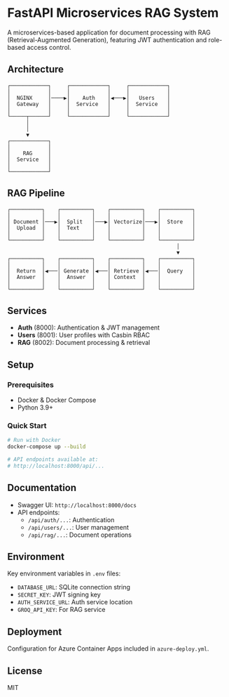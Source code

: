 # FastAPI Microservices RAG System

A microservices-based application for document processing with RAG (Retrieval-Augmented Generation), featuring JWT authentication and role-based access control.

## Architecture

```
┌────────────┐     ┌────────────┐     ┌────────────┐
│            │     │            │     │            │
│  NGINX     │────▶│    Auth    │◀───▶│   Users    │
│  Gateway   │     │  Service   │     │  Service   │
│            │     │            │     │            │
└─────┬──────┘     └────────────┘     └────────────┘
      │
      │
      ▼
┌────────────┐
│            │
│    RAG     │
│  Service   │
│            │
└────────────┘
```

## RAG Pipeline

```
┌──────────┐    ┌──────────┐    ┌──────────┐    ┌──────────┐
│          │    │          │    │          │    │          │
│ Document │───▶│  Split   │───▶│ Vectorize│───▶│  Store   │
│  Upload  │    │  Text    │    │          │    │          │
│          │    │          │    │          │    │          │
└──────────┘    └──────────┘    └──────────┘    └──────────┘
                                                      │
                                                      ▼
┌──────────┐    ┌──────────┐    ┌──────────┐    ┌──────────┐
│          │    │          │    │          │    │          │
│  Return  │◀───│ Generate │◀───│ Retrieve │◀───│  Query   │
│  Answer  │    │  Answer  │    │ Context  │    │          │
│          │    │          │    │          │    │          │
└──────────┘    └──────────┘    └──────────┘    └──────────┘
```

## Services

- **Auth** (8000): Authentication & JWT management
- **Users** (8001): User profiles with Casbin RBAC
- **RAG** (8002): Document processing & retrieval

## Setup

### Prerequisites
- Docker & Docker Compose
- Python 3.9+

### Quick Start
```bash
# Run with Docker
docker-compose up --build

# API endpoints available at:
# http://localhost:8000/api/...
```

## Documentation

- Swagger UI: `http://localhost:8000/docs`
- API endpoints:
  - `/api/auth/...`: Authentication
  - `/api/users/...`: User management
  - `/api/rag/...`: Document operations

## Environment

Key environment variables in `.env` files:
- `DATABASE_URL`: SQLite connection string
- `SECRET_KEY`: JWT signing key
- `AUTH_SERVICE_URL`: Auth service location
- `GROQ_API_KEY`: For RAG service

## Deployment

Configuration for Azure Container Apps included in `azure-deploy.yml`.

## License

MIT
